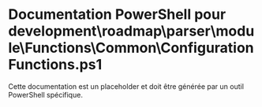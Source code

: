 # Documentation PowerShell pour development\roadmap\parser\module\Functions\Common\ConfigurationFunctions.ps1

Cette documentation est un placeholder et doit être générée par un outil PowerShell spécifique.
